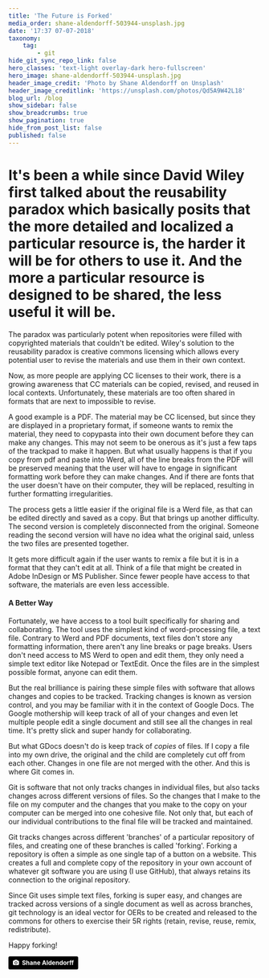 ```yaml
---
title: 'The Future is Forked'
media_order: shane-aldendorff-503944-unsplash.jpg
date: '17:37 07-07-2018'
taxonomy:
    tag:
        - git
hide_git_sync_repo_link: false
hero_classes: 'text-light overlay-dark hero-fullscreen'
hero_image: shane-aldendorff-503944-unsplash.jpg
header_image_credit: 'Photo by Shane Aldendorff on Unsplash'
header_image_creditlink: 'https://unsplash.com/photos/Qd5A9W42L18'
blog_url: /blog
show_sidebar: false
show_breadcrumbs: true
show_pagination: true
hide_from_post_list: false
published: false
---
```


It's been a while since David Wiley first talked about the reusability paradox which basically posits that the more detailed and localized a particular resource is, the harder it will be for others to use it. And the more a particular resource is designed to be shared, the less useful it will be.
===
The paradox was particularly potent when repositories were filled with copyrighted materials that couldn't be edited. Wiley's solution to the reusability paradox is creative commons licensing which allows every potential user to revise the materials and use them in their own context.

Now, as more people are applying CC licenses to their work, there is a growing awareness that CC materials can be copied, revised, and reused in local contexts. Unfortunately, these materials are too often shared in formats that are next to impossible to revise.

A good example is a PDF. The material may be CC licensed, but since they are displayed in a proprietary format, if someone wants to remix the material, they need to copypasta into their own document before they can make any changes. This may not seem to be onerous as it's just a few taps of the trackpad to make it happen. But what usually happens is that if you copy from pdf and paste into Werd, all of the line breaks from the PDF will be preserved meaning that the user will have to engage in significant formatting work before they can make changes. And if there are fonts that the user doesn't have on their computer, they will be replaced, resulting in further formatting irregularities.

The process gets a little easier if the original file is a Werd file, as that can be edited directly and saved as a copy. But that brings up another difficulty. The second version is completely disconnected from the original. Someone reading the second version will have no idea what the original said, unless the two files are presented together.

It gets more difficult again if the user wants to remix a file but it is in a format that they can't edit at all. Think of a file that might be created in Adobe InDesign or MS Publisher. Since fewer people have access to that software, the materials are even less accessible.

#### A Better Way

Fortunately, we have access to a tool built specifically for sharing and collaborating. The tool uses the simplest kind of word-processing file, a text file. Contrary to Werd and PDF documents, text files don't store any formatting information, there aren't any line breaks or page breaks. Users don't need access to MS Werd to open and edit them, they only need a simple text editor like Notepad or TextEdit. Once the files are in the simplest possible format, anyone can edit them.

But the real brilliance is pairing these simple files with software that allows changes and copies to be tracked. Tracking changes is known as version control, and you may be familiar with it in the context of Google Docs. The Google mothership will keep track of all of your changes and even let multiple people edit a single document and still see all the changes in real time. It's pretty slick and super handy for collaborating.

But what GDocs doesn't do is keep track of *copies* of files. If I copy a file into my own drive, the original and the child are completely cut off from each other. Changes in one file are not merged with the other. And this is where Git comes in.

Git is software that not only tracks changes in individual files, but also tacks changes across different versions of files. So the changes that I make to the file on my computer and the changes that you make to the copy on your computer can be merged into one cohesive file. Not only that, but each of our individual contributions to the final file will be tracked and maintained.

Git tracks changes across different 'branches' of a particular repository of files, and creating one of these branches is called 'forking'. Forking a repository is often a simple as one single tap of a button on a website. This creates a full and complete copy of the repository in your own account of whatever git software you are using (I use GitHub), that always retains its connection to the original repository.

Since Git uses simple text files, forking is super easy, and changes are tracked across versions of a single document as well as across branches, git technology is an ideal vector for OERs to be created and released to the commons for others to exercise their 5R rights (retain, revise, reuse, remix, redistribute).

Happy forking!

<a style="background-color:black;color:white;text-decoration:none;padding:4px 6px;font-family:-apple-system, BlinkMacSystemFont, &quot;San Francisco&quot;, &quot;Helvetica Neue&quot;, Helvetica, Ubuntu, Roboto, Noto, &quot;Segoe UI&quot;, Arial, sans-serif;font-size:12px;font-weight:bold;line-height:1.2;display:inline-block;border-radius:3px" href="https://unsplash.com/@pluyar?utm_medium=referral&amp;utm_campaign=photographer-credit&amp;utm_content=creditBadge" target="_blank" rel="noopener noreferrer" title="Download free do whatever you want high-resolution photos from Shane Aldendorff"><span style="display:inline-block;padding:2px 3px"><svg xmlns="http://www.w3.org/2000/svg" style="height:12px;width:auto;position:relative;vertical-align:middle;top:-1px;fill:white" viewBox="0 0 32 32"><title>unsplash-logo</title><path d="M20.8 18.1c0 2.7-2.2 4.8-4.8 4.8s-4.8-2.1-4.8-4.8c0-2.7 2.2-4.8 4.8-4.8 2.7.1 4.8 2.2 4.8 4.8zm11.2-7.4v14.9c0 2.3-1.9 4.3-4.3 4.3h-23.4c-2.4 0-4.3-1.9-4.3-4.3v-15c0-2.3 1.9-4.3 4.3-4.3h3.7l.8-2.3c.4-1.1 1.7-2 2.9-2h8.6c1.2 0 2.5.9 2.9 2l.8 2.4h3.7c2.4 0 4.3 1.9 4.3 4.3zm-8.6 7.5c0-4.1-3.3-7.5-7.5-7.5-4.1 0-7.5 3.4-7.5 7.5s3.3 7.5 7.5 7.5c4.2-.1 7.5-3.4 7.5-7.5z"></path></svg></span><span style="display:inline-block;padding:2px 3px">Shane Aldendorff</span></a>
